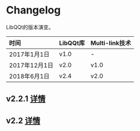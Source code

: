 # Changelog  

LibQQt的版本演变。   

| 时间| LibQQt库 | Multi-link技术 |    
| :---- | :---- | :---- |  
| 2017年1月1日 | v1.0 | - |  
| 2017年12月1日 | v2.0 | v1.0 |   
| 2018年6月1日 | v2.4 | v2.0 |   


## v2.2.1  [详情](changelog/v2.2.1.md)  
## v2.2  [详情](changelog/v2.2.md)  


